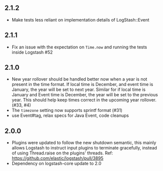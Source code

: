 ## 2.1.2
  - Make tests less reliant on implementation details of LogStash::Event
## 2.1.1
  - Fix an issue with the expectation on `Time.now` and running the tests inside Logstash #52
## 2.1.0
 - New year rollover should be handled better now when a year is not present in
   the time format. If local time is December, and event time is January, the
   year will be set to next year. Similar for if local time is January and
   Event time is December, the year will be set to the previous year. This
   should help keep times correct in the upcoming year rollover. (#33, #4)
 - The `timezone` setting now supports sprintf format (#31)
 - use Event#tag, relax specs for Java Event, code cleanups

## 2.0.0
 - Plugins were updated to follow the new shutdown semantic, this mainly allows Logstash to instruct input plugins to terminate gracefully, 
   instead of using Thread.raise on the plugins' threads. Ref: https://github.com/elastic/logstash/pull/3895
 - Dependency on logstash-core update to 2.0

